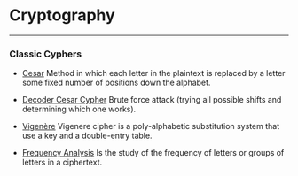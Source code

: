 # Cryptography
___

### Classic Cyphers
* [Cesar](https://github.com/gabiliberato/Crypto/blob/main/cesar.py) 
Method in which each letter in the plaintext is replaced by a letter some fixed number of positions down the alphabet. 

* [Decoder Cesar Cypher](https://github.com/gabiliberato/Crypto/blob/main/brute-cesar.py)
Brute force attack (trying all possible shifts and determining which one works). 

* [Vigenère](https://github.com/gabiliberato/Crypto/blob/main/vigenere.py)
Vigenere cipher is a poly-alphabetic substitution system that use a key and a double-entry table.

* [Frequency Analysis]()
Is the study of the frequency of letters or groups of letters in a ciphertext.


